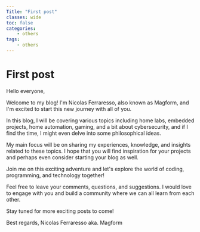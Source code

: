 ```yaml
---
Title: "First post"
classes: wide
toc: false
categories:
    - others
tags:
    - others
---
```


# First post

Hello everyone,

Welcome to my blog! I'm Nicolas Ferraresso, also known as Magform, and I'm excited to start this new journey with all of you.

In this blog, I will be covering various topics including home labs, embedded projects, home automation, gaming, and a bit about cybersecurity, and if I find the time, I might even delve into some philosophical ideas.

My main focus will be on sharing my experiences, knowledge, and insights related to these topics. I hope that you will find inspiration for your projects and perhaps even consider starting your blog as well.

Join me on this exciting adventure and let's explore the world of coding, programming, and technology together!

Feel free to leave your comments, questions, and suggestions. I would love to engage with you and build a community where we can all learn from each other.

Stay tuned for more exciting posts to come!

Best regards,
Nicolas Ferraresso aka. Magform
